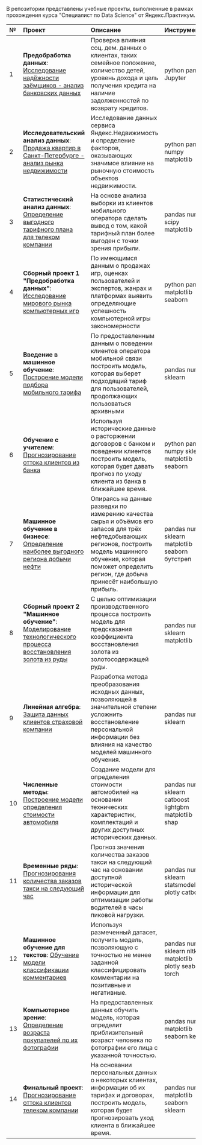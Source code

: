 В репозитории представлены учебные проекты, выполненные в рамках прохождения курса "Специалист по Data Science" от Яндекс.Практикум.

| № | **Проект** | **Описание** | **Инструменты** |  
|:--|:-----------|:-------------|:----------------|  
| 1 | **Предобработка данных**: [Исследование надёжности заёмщиков - анализ банковских данных](https://github.com/romankuzmin404/yandex_praktikum/tree/main/01_%D0%9F%D1%80%D0%B5%D0%B4%D0%BE%D0%B1%D1%80%D0%B0%D0%B1%D0%BE%D1%82%D0%BA%D0%B0_%D0%B4%D0%B0%D0%BD%D0%BD%D1%8B%D1%85) | Проверка влияния соц. дем. данных о клиентах, таких семейное положение, количество детей, уровень дохода и цель получения кредита на наличие задолженностей по возврату кредитов. | python pandas Jupyter |
| 2 | **Исследовательский анализ данных**: [Продажа квартир в Санкт-Петербурге - анализ рынка недвижимости](https://github.com/romankuzmin404/yandex_praktikum/tree/main/02_%D0%98%D1%81%D1%81%D0%BB%D0%B5%D0%B4%D0%BE%D0%B2%D0%B0%D1%82%D0%B5%D0%BB%D1%8C%D1%81%D0%BA%D0%B8%D0%B9_%D0%B0%D0%BD%D0%B0%D0%BB%D0%B8%D0%B7_%D0%B4%D0%B0%D0%BD%D0%BD%D1%8B%D1%85) | Исследование данных сервиса Яндекс.Недвижимость и определение факторов, оказывающих значимое влияние на рыночную стоимость объектов недвижимости. | python pandas numpy matplotlib |  
| 3 | **Статистический анализ данных**: [Определение выгодного тарифного плана для телеком компании](https://github.com/romankuzmin404/yandex_praktikum/tree/main/03_%D0%A1%D1%82%D0%B0%D1%82%D0%B8%D1%81%D1%82%D0%B8%D1%87%D0%B5%D1%81%D0%BA%D0%B8%D0%B9_%D0%B0%D0%BD%D0%B0%D0%BB%D0%B8%D0%B7_%D0%B4%D0%B0%D0%BD%D0%BD%D1%8B%D1%85) | На основе анализа выборки из клиентов мобильного оператора сделать вывод о том, какой тарифный план более выгоден с точки зрения прибыли. | pandas numpy scipy matplotlib |  
| 4 | **Сборный проект 1 "Предобработка данных"**: [Исследование мирового рынка компьютерных игр](https://github.com/romankuzmin404/yandex_praktikum/tree/main/04_%D0%A1%D0%B1%D0%BE%D1%80%D0%BD%D1%8B%D0%B9_%D0%BF%D1%80%D0%BE%D0%B5%D0%BA%D1%82_1) | По имеющимся данным о продажах игр, оценках пользователей и экспертов, жанрах и платформах выявить определяющие успешность компьютерной игры закономерности | python pandas matplotlib seaborn |  
| 5 | **Введение в машинное обучение**: [Построение модели подбора мобильного тарифа](https://github.com/romankuzmin404/yandex_praktikum/tree/main/05_%D0%92%D0%B2%D0%B5%D0%B4%D0%B5%D0%BD%D0%B8%D0%B5_%D0%B2_%D0%9C%D0%9E) |  По предоставленным данным о поведении клиентов оператора мобильной связи построить модель, которая выберет подходящий тариф для пользователей, продолжающих пользоваться архивными | pandas numpy sklearn |  
| 6 | **Обучение с учителем**: [Прогнозирование оттока клиентов из банка](https://github.com/romankuzmin404/yandex_praktikum/tree/main/06_%D0%9E%D0%B1%D1%83%D1%87%D0%B5%D0%BD%D0%B8%D0%B5_%D1%81_%D1%83%D1%87%D0%B8%D1%82%D0%B5%D0%BB%D0%B5%D0%BC) | Используя исторические данные о расторжении договоров с банком и поведении клиентов построить модель, которая будет давать прогноз по уходу клиента из банка в ближайшее время. | python pandas numpy sklearn matplotlib seaborn |  
| 7 | **Машинное обучение в бизнесе**: [Определение наиболее выгодного региона добычи нефти](https://github.com/romankuzmin404/yandex_praktikum/tree/main/07_%D0%9C%D0%9E_%D0%B2_%D0%B1%D0%B8%D0%B7%D0%BD%D0%B5%D1%81%D0%B5) | Опираясь на данные разведки по измерению качества сырья и объёмов его запасов для трёх нефтедобывающих регионов, построить модель машинного обучения, которая поможет определить регион, где добыча принесёт наибольшую прибыль. | pandas numpy sklearn matplotlib seaborn бутстреп|  
| 8 | **Сборный проект 2 "Машинное обучение"**: [Моделирование технологического процесса восстановления золота из руды](https://github.com/romankuzmin404/yandex_praktikum/tree/main/08_%D0%A1%D0%B1%D0%BE%D1%80%D0%BD%D1%8B%D0%B9_%D0%BF%D1%80%D0%BE%D0%B5%D0%BA%D1%82_2) | С целью оптимизации производственного процесса построить модель для предсказания коэффициента восстановления золота из золотосодержащей руды. | pandas numpy sklearn matplotlib |  
| 9 | **Линейная алгебра**: [Защита данных клиентов страховой компании](https://github.com/romankuzmin404/yandex_praktikum/tree/main/09_%D0%9B%D0%B8%D0%BD%D0%B5%D0%B9%D0%BD%D0%B0%D1%8F_%D0%B0%D0%BB%D0%B3%D0%B5%D0%B1%D1%80%D0%B0) | Разработка метода преобразования исходных данных, позволяющей в значительной степени усложнить восстановление персональной информации без влияния на качество моделей машинного обучения. | pandas numpy sklearn |  
| 10 | **Численные методы**: [Построение модели определения стоимости автомобиля](https://github.com/romankuzmin404/yandex_praktikum/tree/main/10_%D0%A7%D0%B8%D1%81%D0%BB%D0%B5%D0%BD%D0%BD%D1%8B%D0%B5_%D0%BC%D0%B5%D1%82%D0%BE%D0%B4%D1%8B) | Создание модели для определения стоимости автомобилей на основании технических характеристик, комплектаций и других доступных исторических данных. | pandas numpy sklearn catboost lightgbm matplotlib shap |  
| 11 | **Временные ряды**: [Прогнозирования количества заказов такси на следующий час](https://github.com/romankuzmin404/yandex_praktikum/tree/main/11_%D0%92%D1%80%D0%B5%D0%BC%D0%B5%D0%BD%D0%BD%D1%8B%D0%B5_%D1%80%D1%8F%D0%B4%D1%8B) | Прогноз значения количества заказов такси на следующий час на основании доступной исторической информации для оптимизации работы водителей в часы пиковой нагрузки. | pandas numpy sklearn statsmodels plotly catboost |  
| 12 | **Машинное обучение для текстов**: [Обучение модели классификации комментариев](https://github.com/romankuzmin404/yandex_praktikum/tree/main/12_%D0%9C%D0%9E_%D0%B4%D0%BB%D1%8F_%D1%82%D0%B5%D0%BA%D1%81%D1%82%D0%BE%D0%B2) | Используя размеченный датасет, получить модель, позволяющую с точностью не менее заданной классифицировать комментарии на позитивные и негативные. | pandas numpy sklearn nltk matplotlib plotly seaborn torch |  
| 13 | **Компьютерное зрение**: [Определение возраста покупателей по их фотографии](https://github.com/romankuzmin404/yandex_praktikum/tree/main/13_%D0%9A%D0%BE%D0%BC%D0%BF%D1%8C%D1%8E%D1%82%D0%B5%D1%80%D0%BD%D0%BE%D0%B5_%D0%B7%D1%80%D0%B5%D0%BD%D0%B8%D0%B5) | На предоставленных данных обучить модель, которая определит приблизительный возраст человека по фотографии его лица с указанной точностью. | pandas numpy matplotlib seaborn keras
| 14 | **Финальный проект**: [Прогнозирование оттока клиентов телеком компании](https://github.com/romankuzmin404/yandex_praktikum/tree/main/14_%D0%A4%D0%B8%D0%BD%D0%B0%D0%BB%D1%8C%D0%BD%D1%8B%D0%B9_%D0%BF%D1%80%D0%BE%D0%B5%D0%BA%D1%82) | На основании персональных данных о некоторых клиентах, информации об их тарифах и договорах, построить модель, которая будет прогнозировать уход клиента в ближайшее время. | pandas numpy matplotlib seaborn sklearn